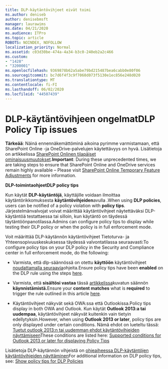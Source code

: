 ```yaml
---
title: DLP-käytäntövihjeet eivät toimi
ms.author: deniseb
author: denisebmsft
manager: laurawims
ms.date: 04/21/2020
ms.audience: ITPro
ms.topic: article
ROBOTS: NOINDEX, NOFOLLOW
localization_priority: Normal
ms.assetid: c03d30be-474a-4a34-b3c0-240eb2a2c466
ms.custom:
- "1428"
- "3200001"
ms.openlocfilehash: 9369878b62a5abe79bd215487bea6cabb0e80f06
ms.sourcegitcommit: bc7d6f4f3c9f7060d073f5130e1ec856e248d020
ms.translationtype: MT
ms.contentlocale: fi-FI
ms.lasthandoff: 06/02/2020
ms.locfileid: "44507439"
---
```

# <a name="dlp-policy-tip-issues"></a><span data-ttu-id="6f88f-102">DLP-käytäntövihjeen ongelmat</span><span class="sxs-lookup"><span data-stu-id="6f88f-102">DLP Policy Tip issues</span></span>

<span data-ttu-id="6f88f-103">**Tärkeää**: Näinä ennennäkemättöminä aikoina pyrimme varmistamaan, että SharePoint Online -ja OneDrive-palvelujen käytettävyys on hyvä. Lisätietoja on artikkelissa [SharePoint Onlinen tilapäiset ominaisuusmuutokset](https://aka.ms/ODSPAdjustments).</span><span class="sxs-lookup"><span data-stu-id="6f88f-103">**Important**: During these unprecedented times, we are taking steps to ensure that SharePoint Online and OneDrive services remain highly available – Please visit [SharePoint Online Temporary Feature Adjustments](https://aka.ms/ODSPAdjustments) for more information.</span></span>

<span data-ttu-id="6f88f-104">**DLP-toimintaohjeet**</span><span class="sxs-lookup"><span data-stu-id="6f88f-104">**DLP policy tips**</span></span>

<span data-ttu-id="6f88f-105">Kun käytät **DLP-käytäntöjä**, käyttäjille voidaan ilmoittaa käytäntörikkomuksesta **käytäntövihjeiden**avulla .</span><span class="sxs-lookup"><span data-stu-id="6f88f-105">When using **DLP policies**, users can be notified of a policy violation with **policy tips**.</span></span> <span data-ttu-id="6f88f-106">Järjestelmänvalvojat voivat määrittää käytäntövihjeet näytettäväksi DLP-käytäntöä testattaessa tai silloin, kun käytäntö on täydessä täytäntöönpanotilassa.</span><span class="sxs-lookup"><span data-stu-id="6f88f-106">Admins can configure policy tips to display while testing their DLP policy or when the policy is in full enforcement mode.</span></span>
  
<span data-ttu-id="6f88f-107">Voit määrittää DLP-käytännön käytäntövihjeet Tietoturva- ja Yhteensopivuuskeskuksessa täydessä valvontatilassa seuraavasti:</span><span class="sxs-lookup"><span data-stu-id="6f88f-107">To configure policy tips on your DLP policy in the Security and Compliance center in full enforcement mode, do the following:</span></span>
  
- <span data-ttu-id="6f88f-108">Varmista, että dlp-säännössä on otettu **käyttöön** käytäntövihjeet [noudattamalla seuraavia](https://docs.microsoft.com/microsoft-365/compliance/use-notifications-and-policy-tips)ohjeita.</span><span class="sxs-lookup"><span data-stu-id="6f88f-108">Ensure policy tips have been **enabled** on the DLP rule using the steps [here](https://docs.microsoft.com/microsoft-365/compliance/use-notifications-and-policy-tips).</span></span>

- <span data-ttu-id="6f88f-109">Varmista, että **sisältösi vastaa** tässä [artikkelissa](https://docs.microsoft.com/microsoft-365/compliance/sensitive-information-type-entity-definitions)kuvatun säännön **käynnistämistä.**</span><span class="sxs-lookup"><span data-stu-id="6f88f-109">Ensure your **content matches** what is **required** to trigger the rule outlined in this article [here](https://docs.microsoft.com/microsoft-365/compliance/sensitive-information-type-entity-definitions).</span></span>

- <span data-ttu-id="6f88f-110">Käytäntövihjeet näkyvät sekä OWA:ssa että Outlookissa.</span><span class="sxs-lookup"><span data-stu-id="6f88f-110">Policy tips display in both OWA and Outlook.</span></span> <span data-ttu-id="6f88f-111">Kun käytät **Outlook 2013:a tai uudempaa**, käytäntövihjeet näkyvät kuitenkin vain tietyin edellytyksin.</span><span class="sxs-lookup"><span data-stu-id="6f88f-111">However, when using **Outlook 2013 or later**, policy tips are only displayed under certain conditions.</span></span> <span data-ttu-id="6f88f-112">Nämä ehdot on lueteltu tässä: [Tuetut outlook 2013:n tai uudemman ehdot käytäntövihjeiden näyttämiseen](https://docs.microsoft.com/microsoft-365/compliance/use-notifications-and-policy-tips)</span><span class="sxs-lookup"><span data-stu-id="6f88f-112">These conditions are listed here: [Supported conditions for Outlook 2013 or later for displaying Policy Tips](https://docs.microsoft.com/microsoft-365/compliance/use-notifications-and-policy-tips)</span></span>

<span data-ttu-id="6f88f-113">Lisätietoja DLP-käytännön vihjeistä on [ohjeaiheessa DLP-käytäntöjen käytäntövihjeiden näyttäminen](https://docs.microsoft.com/microsoft-365/compliance/use-notifications-and-policy-tips)</span><span class="sxs-lookup"><span data-stu-id="6f88f-113">For additional information on DLP policy tips, see: [Show policy tips for DLP Policies](https://docs.microsoft.com/microsoft-365/compliance/use-notifications-and-policy-tips)</span></span>
  